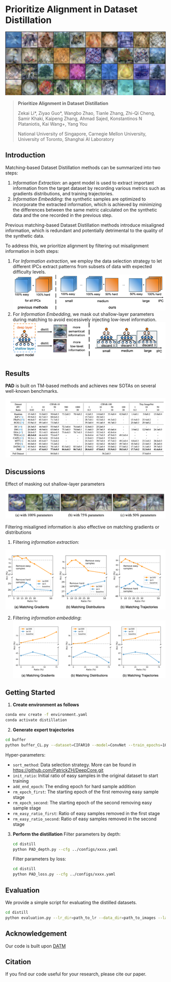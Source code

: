 # Prioritize Alignment in Dataset Distillation

![image-20240529113048331](README.assets/5.png)

> **Prioritize Alignment in Dataset Distillation**
>
> Zekai Li*, Ziyao Guo*, Wangbo Zhao, Tianle Zhang, Zhi-Qi Cheng, Samir Khaki, Kaipeng Zhang, Ahmad Sajed, Konstantinos N Plataniotis, Kai Wang+, Yang You
>
> National University of Singapore, Carnegie Mellon University, University of Toronto, Shanghai AI Laboratory

## Introduction

Matching-based Dataset Distillation methods can be summarized into two steps:

1. *Information Extraction*: an agent model is used to extract important information from the target dataset by recording various metrics such as gradients distributions, and training trajectories.
2. *Information Embedding*: the synthetic samples are optimized to incorporate the extracted information, which is achieved by minimizing the differences between the same metric calculated on the synthetic data and the one recorded in the previous step.

Previous matching-based Dataset Distillation methods introduce misaligned information, which is redundant and potentially detrimental to the quality of the synthetic data.



To address this, we prioritize alignment by filtering out misalignment information in both steps:

1. For *Information extraction*, we employ the data selection strategy to let different IPCs extract patterns from subsets of data with expected difficulty levels.
   ![image-20240529113048331](README.assets/intro_a.png)
2. For *Information Embedding*, we mask out shallow-layer parameters during matching to avoid excessively injecting low-level information.
   ![image-20240529113048331](README.assets/intro_b.png)

## Results

**PAD** is built on TM-based methods and achieves new SOTAs on several well-known benchmarks.

![image-20240529113048331](README.assets/1.png)

## Discussions

Effect of masking out shallow-layer parameters

![image-20240529113143147](README.assets/2.png)



Filtering misaligned information is also effective on matching gradients or distributions

1) Filtering *information extraction*:

<img src="README.assets/3.png" style="zoom=60%;" />

2. Filtering *information embedding*:
   <img src="README.assets/4.png" style="" />

   

## Getting Started

1. **Create environment as follows**
```bash
conda env create -f environment.yaml
conda activate distillation
```
2. **Generate expert trajectories**
```bash
cd buffer
python buffer_CL.py --dataset=CIFAR10 --model=ConvNet --train_epochs=100 --num_experts=100 --zca --buffer_path=../buffer_storage/ --data_path=../dataset/ --sort_method="CIFAR10_GraNd" --rho_max=0.01 --rho_min=0.01 --alpha=0.3 --lr_teacher=0.01 --mom=0. --batch_train=256 --init_ratio=0.75 --add_end_epoch=20 --rm_epoch_first=40 --rm_epoch_second=60 --rm_easy_ratio_first=0.1 --rm_easy_ratio_second=0.2
```
Hyper-parameters:

- `sort_method`: Data selection strategy. More can be found in https://github.com/PatrickZH/DeepCore.git
- `init_ratio`: Initial ratio of easy samples in the original dataset to start training
- `add_end_epoch`: The ending epoch for hard sample addition
- `rm_epoch_first`: The starting epoch of the first removing easy sample stage
- `rm_epoch_second`: The starting epoch of the second removing easy sample stage
- `rm_easy_ratio_first`: Ratio of easy samples removed in the first stage
- `rm_easy_ratio_second`: Ratio of easy samples removed in the second stage

3. **Perform the distillation**
   Filter parameters by depth:

   ```bash
   cd distill
   python PAD_depth.py --cfg ../configs/xxxx.yaml
   ```

   Filter parameters by loss:

   ```bash
   cd distill
   python PAD_loss.py --cfg ../configs/xxxx.yaml
   ```

## Evaluation
We provide a simple script for evaluating the distilled datasets.
```bash
cd distill
python evaluation.py --lr_dir=path_to_lr --data_dir=path_to_images --label_dir=path_to_labels --zca
```
## Acknowledgement
Our code is built upon [DATM](https://github.com/NUS-HPC-AI-Lab/DATM.git)
## Citation
If you find our code useful for your research, please cite our paper.
